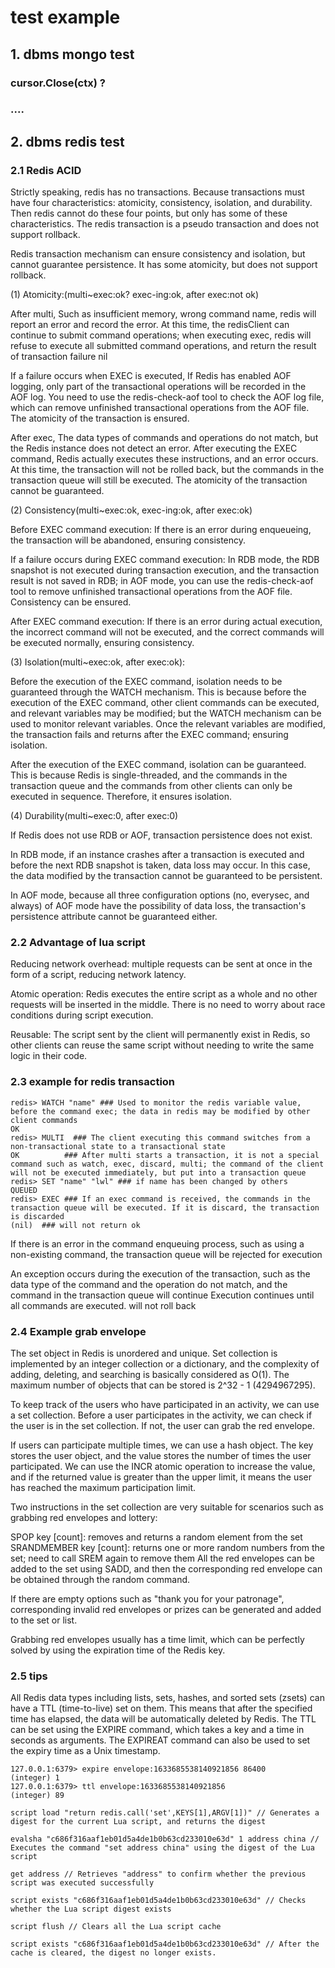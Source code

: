 # test example

## 1. dbms mongo test

### cursor.Close(ctx) ?

### ....

## 2. dbms redis test

### 2.1 Redis ACID

Strictly speaking, redis has no transactions. Because transactions must have four characteristics: atomicity,
consistency, isolation, and durability. Then redis cannot do these four points, but only has some of these
characteristics. The redis transaction is a pseudo transaction and does not support rollback.

Redis transaction mechanism can ensure consistency and isolation, but cannot guarantee persistence. It has some
atomicity, but does not support rollback.

(1) Atomicity:(multi~exec:ok? exec-ing:ok, after exec:not ok)

After multi, Such as insufficient memory, wrong command name, redis will report an error and record the error. At this
time, the redisClient can continue to submit command operations; when executing exec, redis will refuse to execute all
submitted command operations, and return the result of transaction failure nil

If a failure occurs when EXEC is executed, If Redis has enabled AOF logging, only part of the transactional operations
will be recorded in the AOF log. You need to use the redis-check-aof tool to check the AOF log file, which can remove
unfinished transactional operations from the AOF file. The atomicity of the transaction is ensured.

After exec, The data types of commands and operations do not match, but the Redis instance does not detect an error.
After executing the EXEC command, Redis actually executes these instructions, and an error occurs. At this time, the
transaction will not be rolled back, but the commands in the transaction queue will still be executed. The atomicity of
the transaction cannot be guaranteed.

(2) Consistency(multi~exec:ok, exec-ing:ok, after exec:ok)

Before EXEC command execution: If there is an error during enqueueing, the transaction will be abandoned, ensuring
consistency.

If a failure occurs during EXEC command execution: In RDB mode, the RDB snapshot is not executed during transaction
execution, and the transaction result is not saved in RDB; in AOF mode, you can use the redis-check-aof tool to remove
unfinished transactional operations from the AOF file. Consistency can be ensured.

After EXEC command execution: If there is an error during actual execution, the incorrect command will not be executed,
and the correct commands will be executed normally, ensuring consistency.

(3) Isolation(multi~exec:ok, after exec:ok):

Before the execution of the EXEC command, isolation needs to be guaranteed through the WATCH mechanism. This is because
before the execution of the EXEC command, other client commands can be executed, and relevant variables may be modified;
but the WATCH mechanism can be used to monitor relevant variables. Once the relevant variables are modified, the
transaction fails and returns after the EXEC command; ensuring isolation.

After the execution of the EXEC command, isolation can be guaranteed. This is because Redis is single-threaded, and the
commands in the transaction queue and the commands from other clients can only be executed in sequence. Therefore, it
ensures isolation.

(4) Durability(multi~exec:0, after exec:0)

If Redis does not use RDB or AOF, transaction persistence does not exist.

In RDB mode, if an instance crashes after a transaction is executed and before the next RDB snapshot is taken, data loss
may occur. In this case, the data modified by the transaction cannot be guaranteed to be persistent.

In AOF mode, because all three configuration options (no, everysec, and always) of AOF mode have the possibility of data
loss, the transaction's persistence attribute cannot be guaranteed either.

### 2.2 Advantage of lua script

Reducing network overhead: multiple requests can be sent at once in the form of a script, reducing network latency.

Atomic operation: Redis executes the entire script as a whole and no other requests will be inserted in the middle.
There is no need to worry about race conditions during script execution.

Reusable: The script sent by the client will permanently exist in Redis, so other clients can reuse the same script
without needing to write the same logic in their code.

### 2.3 example for redis transaction

```shell
redis> WATCH "name" ### Used to monitor the redis variable value, before the command exec; the data in redis may be modified by other client commands
OK
redis> MULTI  ### The client executing this command switches from a non-transactional state to a transactional state 
OK          ### After multi starts a transaction, it is not a special command such as watch, exec, discard, multi; the command of the client will not be executed immediately, but put into a transaction queue
redis> SET "name" "lwl" ### if name has been changed by others
QUEUED
redis> EXEC ### If an exec command is received, the commands in the transaction queue will be executed. If it is discard, the transaction is discarded
(nil)  ### will not return ok
```

If there is an error in the command enqueuing process, such as using a non-existing command, the transaction queue will
be rejected for execution

An exception occurs during the execution of the transaction, such as the data type of the command and the operation do
not match, and the command in the transaction queue will continue Execution continues until all commands are executed.
will not roll back

### 2.4 Example grab envelope

The set object in Redis is unordered and unique. Set collection is implemented by an integer collection or a dictionary,
and the complexity of adding, deleting, and searching is basically considered as O(1). The maximum number of objects
that can be stored is 2^32 - 1 (4294967295).

To keep track of the users who have participated in an activity, we can use a set collection. Before a user participates
in the activity, we can check if the user is in the set collection. If not, the user can grab the red envelope.

If users can participate multiple times, we can use a hash object. The key stores the user object, and the value stores
the number of times the user participated. We can use the INCR atomic operation to increase the value, and if the
returned value is greater than the upper limit, it means the user has reached the maximum participation limit.

Two instructions in the set collection are very suitable for scenarios such as grabbing red envelopes and lottery:

SPOP key [count]: removes and returns a random element from the set
SRANDMEMBER key [count]: returns one or more random numbers from the set; need to call SREM again to remove them
All the red envelopes can be added to the set using SADD, and then the corresponding red envelope can be obtained
through the random command.

If there are empty options such as "thank you for your patronage", corresponding invalid red envelopes or prizes can be
generated and added to the set or list.

Grabbing red envelopes usually has a time limit, which can be perfectly solved by using the expiration time of the Redis
key.

### 2.5 tips

All Redis data types including lists, sets, hashes, and sorted sets (zsets) can have a TTL (time-to-live) set on them.
This means that after the specified time has elapsed, the data will be automatically deleted by Redis. The TTL can be
set using the EXPIRE command, which takes a key and a time in seconds as arguments. The EXPIREAT command can also be
used to set the expiry time as a Unix timestamp.
```
127.0.0.1:6379> expire envelope:1633685538140921856 86400
(integer) 1
127.0.0.1:6379> ttl envelope:1633685538140921856
(integer) 89

```

```redis-cli
script load "return redis.call('set',KEYS[1],ARGV[1])" // Generates a digest for the current Lua script, and returns the digest

evalsha "c686f316aaf1eb01d5a4de1b0b63cd233010e63d" 1 address china // Executes the command "set address china" using the digest of the Lua script

get address // Retrieves "address" to confirm whether the previous script was executed successfully

script exists "c686f316aaf1eb01d5a4de1b0b63cd233010e63d" // Checks whether the Lua script digest exists

script flush // Clears all the Lua script cache

script exists "c686f316aaf1eb01d5a4de1b0b63cd233010e63d" // After the cache is cleared, the digest no longer exists.

```